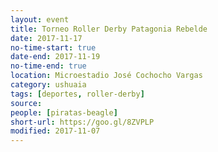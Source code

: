 ```yaml
---
layout: event 
title: Torneo Roller Derby Patagonia Rebelde
date: 2017-11-17
no-time-start: true
date-end: 2017-11-19
no-time-end: true
location: Microestadio José Cochocho Vargas
category: ushuaia
tags: [deportes, roller-derby]
source: 
people: [piratas-beagle]
short-url: https://goo.gl/8ZVPLP
modified: 2017-11-07
---
```

